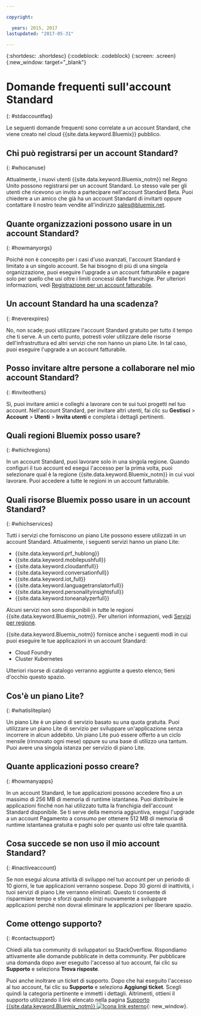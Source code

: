 ```yaml
---

copyright:

  years: 2015, 2017
lastupdated: "2017-05-31"

---
```


{:shortdesc: .shortdesc}
{:codeblock: .codeblock}
{:screen: .screen}
{:new_window: target="_blank"}

# Domande frequenti sull'account Standard 
{: #stdaccountfaq}

Le seguenti domande frequenti sono correlate a un account Standard, che viene creato nel cloud {{site.data.keyword.Bluemix}} pubblico.

## Chi può registrarsi per un account Standard?
{: #whocanuse}

Attualmente, i nuovi utenti {{site.data.keyword.Bluemix_notm}} nel Regno Unito possono registrarsi per un account Standard. Lo stesso vale per gli utenti che ricevono un invito a partecipare nell'account Standard Beta. Puoi chiedere a un amico che già ha un account Standard di invitarti oppure contattare il nostro team vendite all'indirizzo sales@bluemix.net.

## Quante organizzazioni possono usare in un account Standard?
{: #howmanyorgs}

Poiché non è concepito per i casi d'uso avanzati, l'account Standard è limitato a un singolo account. Se hai bisogno di più di una singola organizzazione, puoi eseguire l'upgrade a un account fatturabile e pagare solo per quello che usi oltre i limiti concessi dalle franchigie. Per ulteriori informazioni, vedi [Registrazione per un account fatturabile](/docs/pricing/billable.html#billable).

## Un account Standard ha una scadenza?
{: #neverexpires}
   
No, non scade; puoi utilizzare l'account Standard gratuito per tutto il tempo che ti serve. A un certo punto, potresti voler utilizzare delle risorse dell'infrastruttura ed altri servizi che non hanno un piano Lite. In tal caso, puoi eseguire l'upgrade a un account fatturabile. 

## Posso invitare altre persone a collaborare nel mio account Standard?
{: #inviteothers}

Sì, puoi invitare amici e colleghi a lavorare con te sui tuoi progetti nel tuo account. Nell'account Standard, per invitare altri utenti, fai clic su **Gestisci** &gt; **Account** &gt; **Utenti** &gt; **Invita utenti** e completa i dettagli pertinenti.  

## Quali regioni Bluemix posso usare?
{: #whichregions}

In un account Standard, puoi lavorare solo in una singola regione. Quando configuri il tuo account ed esegui l'accesso per la prima volta, puoi selezionare qual è la regione {{site.data.keyword.Bluemix_notm}} in cui vuoi lavorare. Puoi accedere a tutte le regioni in un account fatturabile.

## Quali risorse Bluemix posso usare in un account Standard?
{: #whichservices}

Tutti i servizi che forniscono un piano Lite possono essere utilizzati in un account Standard. Attualmente, i seguenti servizi hanno un piano Lite:

<ul>
<li>{{site.data.keyword.prf_hublong}}</li>
<li>{{site.data.keyword.mobilepushfull}}</li>
<li>{{site.data.keyword.cloudantfull}}</li>
<li>{{site.data.keyword.conversationfull}}</li>
<li>{{site.data.keyword.iot_full}}</li>
<li>{{site.data.keyword.languagetranslatorfull}}</li>
<li>{{site.data.keyword.personalityinsightsfull}}</li>
<li>{{site.data.keyword.toneanalyzerfull}}</li>
</ul>

Alcuni servizi non sono disponibili in tutte le regioni {{site.data.keyword.Bluemix_notm}}. Per ulteriori informazioni, vedi [Servizi per regione](/docs/services/services_region.html#services_region).

{{site.data.keyword.Bluemix_notm}} fornisce anche i seguenti modi in cui puoi eseguire le tue applicazioni in un account Standard:
<ul>
<li>Cloud Foundry</li>
<li>Cluster Kubernetes</li>
</ul>

Ulteriori risorse di catalogo verranno aggiunte a questo elenco; tieni d'occhio questo spazio. 

## Cos'è un piano Lite?
{: #whatisliteplan}

Un piano Lite è un piano di servizio basato su una quota gratuita. Puoi utilizzare un piano Lite di servizio per sviluppare un'applicazione senza incorrere in alcun addebito. Un piano Lite può essere offerto a un ciclo mensile (rinnovato ogni mese) oppure su una base di utilizzo una tantum. Puoi avere una singola istanza per servizio di piano Lite.  

## Quante applicazioni posso creare?
{: #howmanyapps}

In un account Standard, le tue applicazioni possono accedere fino a un massimo di 256 MB di memoria di runtime istantanea. Puoi distribuire le applicazioni finché non hai utilizzato tutta la franchigia dell'account Standard disponibile. Se ti serve della memoria aggiuntiva, esegui l'upgrade a un account Pagamento a consumo per ottenere 512 MB di memoria di runtime istantanea gratuita e paghi solo per quanto usi oltre tale quantità.

## Cosa succede se non uso il mio account Standard?
{: #inactiveaccount}

Se non esegui alcuna attività di sviluppo nel tuo account per un periodo di 10 giorni, le tue applicazioni verranno sospese. Dopo 30 giorni di inattività, i tuoi servizi di piano Lite verranno eliminati. Questo ti consente di risparmiare tempo e sforzi quando inizi nuovamente a sviluppare applicazioni perché non dovrai eliminare le applicazioni per liberare spazio.

## Come ottengo supporto?
{: #contactsupport}

Chiedi alla tua community di sviluppatori su StackOverflow. Rispondiamo attivamente alle domande pubblicate in detta community. Per pubblicare una domanda dopo aver eseguito l'accesso al tuo account, fai clic su **Supporto** e seleziona **Trova risposte**.  

Puoi anche inoltrare un ticket di supporto. Dopo che hai eseguito l'accesso al tuo account, fai clic su **Supporto** e seleziona **Aggiungi ticket**. Scegli quindi la categoria pertinente e immetti i dettagli. Altrimenti, ottieni il supporto utilizzando il link elencato nella pagina [Supporto {{site.data.keyword.Bluemix_notm}} ![Icona link esterno](../icons/launch-glyph.svg)](http://ibm.biz/bluemixsupport){: new_window}. 
